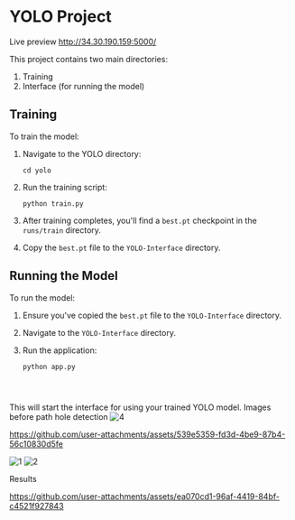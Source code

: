 # YOLO Project
Live preview http://34.30.190.159:5000/

This project contains two main directories:
1. Training
2. Interface (for running the model)

## Training

To train the model:

1. Navigate to the YOLO directory:
   ```
   cd yolo
   ```

2. Run the training script:
   ```
   python train.py
   ```

3. After training completes, you'll find a `best.pt` checkpoint in the `runs/train` directory.

4. Copy the `best.pt` file to the `YOLO-Interface` directory.

## Running the Model

To run the model:

1. Ensure you've copied the `best.pt` file to the `YOLO-Interface` directory.

2. Navigate to the `YOLO-Interface` directory.

3. Run the application:
   ```
   python app.py




   ```

This will start the interface for using your trained YOLO model.
Images before path hole detection
![4](https://github.com/user-attachments/assets/5a32412a-38e4-4c86-8e65-58d58f2d2a48)


https://github.com/user-attachments/assets/539e5359-fd3d-4be9-87b4-56c10830d5fe

![1](https://github.com/user-attachments/assets/5b0264cd-ff02-4f52-910b-944bdec622d1)
![2](https://github.com/user-attachments/assets/a77a9a38-3577-433b-8d94-5d8a3c581a4f)


Results



https://github.com/user-attachments/assets/ea070cd1-96af-4419-84bf-c4521f927843




